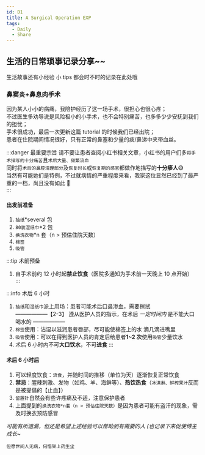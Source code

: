 ```yaml
---
id: D1
title: A Surgical Operation EXP
tags:
  - Daily
  - Share
---
```


## 生活的日常琐事记录分享~~

生活故事还有小经验 小 tips 都会时不时的记录在此处哦

### 鼻窦炎+鼻息肉手术

因为某人小小的病痛，我陪护经历了这一场手术，很担心也很心疼；  
不过医生多劝导说是风险极小的小手术，也不会特别痛苦，也多多少少安抚到我们的担忧；  
手术很成功，最后一次更新这篇 tutorial 的时候我们已经出院；  
患者在住院期间情况很好，只有正常的鼻塞和少量的痰/鼻涕中夹带血丝。

:::danger 最重要宗旨
请不要让患者查阅小红书相关文章，小红书的用户们多`将手术描写的十分痛苦`且`术后大量、频繁流血`  
同时将`术后的鼻腔清理部分`及`恢复时长`或`恢复期的感官`都做作地描写的**十分瘆人**😅  
当然有可能她们是特例，不过就病情的严重程度来看，我家这位显然已经到了最严重的一档，尚且没有如此 🤣  
:::

#### 出发前准备

1. `抽纸`\*several 包
2. `80装湿纸巾`\*2 包
3. `换洗衣物`\*n 套（n > 预估住院天数）
4. `棉签`
5. `吸管`

:::tip 术前预备

1. 自手术前约 12 小时起**禁止饮食**（医院多通知为手术前一天晚上 10 点开始）
   :::

:::info 术后 6 小时

1. `抽纸`和`湿纸巾`派上用场：患者可能术后口鼻渗血，需要擦拭  
   ——————【2-3】 遵从医护人员的指示，在术后 _一定时间内_ 是不能大口喝水的 ——————
2. `棉签`使用：沾湿以滋润患者唇部，尽可能使棉签上的水 滴几滴进嘴里
3. `吸管`使用：可以在得到医护人员的肯定后给患者**1~2 次**使用`吸管`少量饮水
4. 术后 6 小时内不可**大口饮水**，不可**进食**
   :::

#### 术后 6 小时后

1. 可以轻度饮食：`流食`，并随时间的推移（单位为天）逐渐恢复正常饮食
2. **禁忌**：腥辣刺激、发物（如鸡、羊、海鲜等）、**热饮热食**（`冰淇淋、鲜榨果汁`反而是被提倡的【止血】）
3. `留置针`自然会有些许疼痛及不适，注意保护患者
4. 上面提到的`换洗衣物*n套（n > 预估住院天数）`是因为患者可能有盗汗的现象，需及时换衣预防感冒

_可能有所遗漏，但还是希望上述经验可以帮助到有需要的人 (也记录下来促使博主成长~_

```
但愿世间人无病，何惜架上药生尘
```
